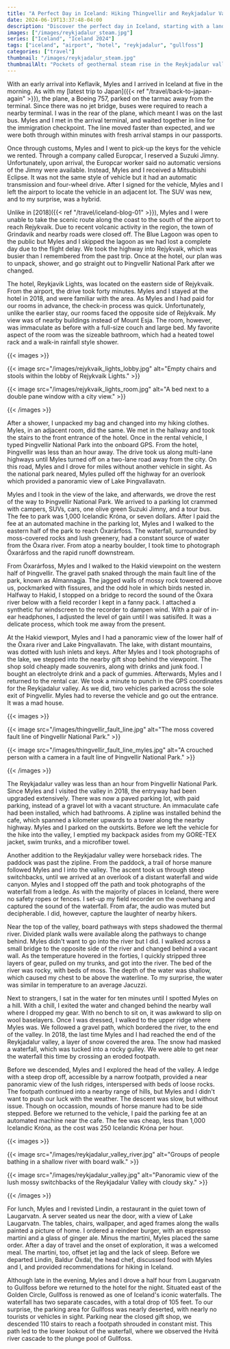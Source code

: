 ```yaml
---
title: "A Perfect Day in Iceland: Hiking Thingvellir and Reykjadalur Valley"
date: 2024-06-19T13:37:48-04:00
description: "Discover the perfect day in Iceland, starting with a landing at the airport and unforgettable hikes in Thingvellir National Park and Reykjadalur Valley."
images: ["/images/reykjadalur_steam.jpg"]
series: ["Iceland", "Iceland 2024"]
tags: ["iceland", "airport", "hotel", "reykjadalur", "gullfoss"]
categories: ["travel"]
thumbnail: "/images/reykjadalur_steam.jpg"
thumbnailAlt: "Pockets of geothermal steam rise in the Reykjadalur valley."
---
```


With an early arrival into Keflavik, Myles and I arrived in Iceland at five in the morning. As with my [latest trip to Japan]({{< ref "/travel/back-to-japan-again" >}}), the plane, a Boeing 757, parked on the tarmac away from the terminal. Since there was no jet bridge, buses were required to reach a nearby terminal. I was in the rear of the plane, which meant I was on the last bus. Myles and I met in the arrival terminal, and waited together in line for the immigration checkpoint. The line moved faster than expected, and we were both through within minutes with fresh arrival stamps in our passports.

Once through customs, Myles and I went to pick-up the keys for the vehicle we rented. Through a company called Europcar, I reserved a Suzuki Jimny. Unfortunately, upon arrival, the Europcar worker said no automatic versions of the Jimny were available. Instead, Myles and I received a Mitsubishi Eclipse. It was not the same style of vehicle but it had an automatic transmission and four-wheel drive. After I signed for the vehicle, Myles and I left the airport to locate the vehicle in an adjacent lot. The SUV was new, and to my surprise, was a hybrid.

Unlike in [2018]({{< ref "/travel/iceland-blog-01" >}}), Myles and I were unable to take the scenic route along the coast to the south of the airport to reach Rejykvaik. Due to recent volcanic activity in the region, the town of Grindavik and nearby roads were closed off. The Blue Lagoon was open to the public but Myles and I skipped the lagoon as we had lost a complete day due to the flight delay. We took the highway into Rejykvaik, which was busier than I remembered from the past trip. Once at the hotel, our plan was to unpack, shower, and go straight out to Þingvellir National Park after we changed.

The hotel, Reykjavik Lights, was located on the eastern side of Rejykvaik. From the airport, the drive took forty minutes. Myles and I stayed at the hotel in 2018, and were familiar with the area. As Myles and I had paid for our rooms in advance, the check-in process was quick. Unfortunately, unlike the earlier stay, our rooms faced the opposite side of Rejykvaik. My view was of nearby buildings instead of Mount Esja. The room, however, was immaculate as before with a full-size couch and large bed. My favorite aspect of the room was the sizeable bathroom, which had a heated towel rack and a walk-in rainfall style shower.

{{< images >}}

{{< image src="/images/rejykvaik_lights_lobby.jpg" alt="Empty chairs and stools within the lobby of Rejykvaik Lights." >}}

{{< image src="/images/rejykvaik_lights_room.jpg" alt="A bed next to a double pane window with a city view." >}}

{{< /images >}}

After a shower, I unpacked my bag and changed into my hiking clothes. Myles, in an adjacent room, did the same. We met in the hallway and took the stairs to the front entrance of the hotel. Once in the rental vehicle, I typed Þingvellir National Park into the onboard GPS. From the hotel, Þingvellir was less than an hour away. The drive took us along multi-lane highways until Myles turned off on a two-lane road away from the city. On this road, Myles and I drove for miles without another vehicle in sight. As the national park neared, Myles pulled off the highway for an overlook which provided a panoramic view of Lake Þingvallavatn.

Myles and I took in the view of the lake, and afterwards, we drove the rest of the way to Þingvellir National Park. We arrived to a parking lot crammed with campers, SUVs, cars, one olive green Suzuki Jimny, and a tour bus. The fee to park was 1,000 Icelandic Króna, or seven dollars. After I paid the fee at an automated machine in the parking lot, Myles and I walked to the eastern half of the park to reach Öxarárfoss. The waterfall, surrounded by moss-covered rocks and lush greenery, had a constant source of water from the Öxara river. From atop a nearby boulder, I took time to photograph Öxarárfoss and the rapid runoff downstream.

From Öxarárfoss, Myles and I walked to the Hakid viewpoint on the western half of Þingvellir. The gravel path snaked through the main fault line of the park, known as Almannagja. The jagged walls of mossy rock towered above us, pockmarked with fissures, and the odd hole in which birds nested in. Halfway to Hakid, I stopped on a bridge to record the sound of the Öxara river below with a field recorder I kept in a fanny pack. I attached a synthetic fur windscreen to the recorder to dampen wind. With a pair of in-ear headphones, I adjusted the level of gain until I was satisifed. It was a delicate process, which took me away from the present.

At the Hakid viewport, Myles and I had a panoramic view of the lower half of the Öxara river and Lake Þingvallavatn. The lake, with distant mountains, was dotted with lush inlets and keys. After Myles and I took photographs of the lake, we stepped into the nearby gift shop behind the viewpoint. The shop sold cheaply made souvenirs, along with drinks and junk food. I bought an electrolyte drink and a pack of gummies. Afterwards, Myles and I returned to the rental car. We took a minute to punch in the GPS coordinates for the Reykjadalur valley. As we did, two vehicles parked across the sole exit of Þingvellir. Myles had to reverse the vehicle and go out the entrance. It was a mad house.

{{< images >}}

{{< image src="/images/thingvellir_fault_line.jpg" alt="The moss covered fault line of Þingvellir National Park." >}}

{{< image src="/images/thingvellir_fault_line_myles.jpg" alt="A crouched person with a camera in a fault line of Þingvellir National Park." >}}

{{< /images >}}

The Reykjadalur valley was less than an hour from Þingvellir National Park. Since Myles and I visited the valley in 2018, the entryway had been upgraded extensively. There was now a paved parking lot, with paid parking, instead of a gravel lot with a vacant structure. An immaculate cafe had been installed, which had bathrooms. A zipline was installed behind the cafe, which spanned a kilometer upwards to a tower along the nearby highway. Myles and I parked on the outskirts. Before we left the vehicle for the hike into the valley, I emptied my backpack asides from my GORE-TEX jacket, swim trunks, and a microfiber towel.

Another addition to the Reykjadalur valley were horseback rides. The paddock was past the zipline. From the paddock, a trail of horse manure followed Myles and I into the valley. The ascent took us through steep switchbacks, until we arrived at an overlook of a distant waterfall and wide canyon. Myles and I stopped off the path and took photographs of the waterfall from a ledge. As with the majority of places in Iceland, there were no safety ropes or fences. I set-up my field recorder on the overhang and captured the sound of the waterfall. From afar, the audio was muted but decipherable. I did, however, capture the laughter of nearby hikers.

Near the top of the valley, board pathways with steps shadowed the thermal river. Divided plank walls were available along the pathways to change behind. Myles didn't want to go into the river but I did. I walked across a small bridge to the opposite side of the river and changed behind a vacant wall. As the temperature hovered in the forties, I quickly stripped three layers of gear, pulled on my trunks, and got into the river. The bed of the river was rocky, with beds of moss. The depth of the water was shallow, which caused my chest to be above the waterline. To my surprise, the water was similar in temperature to an average Jacuzzi.

Next to strangers, I sat in the water for ten minutes until I spotted Myles on a hill. With a chill, I exited the water and changed behind the nearby wall where I dropped my gear. With no bench to sit on, it was awkward to slip on wool baselayers. Once I was dressed, I walked to the upper ridge where Myles was. We followed a gravel path, which bordered the river, to the end of the valley. In 2018, the last time Myles and I had reached the end of the Reykjadalur valley, a layer of snow covered the area. The snow had masked a waterfall, which was tucked into a rocky gulley. We were able to get near the waterfall this time by crossing an eroded footpath.

Before we descended, Myles and I explored the head of the valley. A ledge with a steep drop off, accessible by a narrow footpath, provided a near panoramic view of the lush ridges, interspersed with beds of loose rocks. The footpath continued into a nearby range of hills, but Myles and I didn't want to push our luck with the weather. The descent was slow, but without issue. Though on occassion, mounds of horse manure had to be side stepped. Before we returned to the vehicle, I paid the parking fee at an automated machine near the cafe. The fee was cheap, less than 1,000 Icelandic Króna, as the cost was 250 Icelandic Króna per hour.

{{< images >}}

{{< image src="/images/reykjadalur_valley_river.jpg" alt="Groups of people bathing in a shallow river with board walk." >}}

{{< image src="/images/reykjadalur_valley.jpg" alt="Panoramic view of the lush mossy switchbacks of the Reykjadalur Valley with cloudy sky." >}}

{{< /images >}}

For lunch, Myles and I revisted Lindin, a restaurant in the quiet town of Laugarvatn. A server seated us near the door, with a view of Lake Laugarvatn. The tables, chairs, wallpaper, and aged frames along the walls painted a picture of home. I ordered a reindeer burger, with an espresso martini and a glass of ginger ale. Minus the martini, Myles placed the same order. After a day of travel and the onset of exploration, it was a welcomed meal. The martini, too, offset jet lag and the lack of sleep. Before we departed Lindin, Baldur Öxdal, the head chef, discussed food with Myles and I, and provided recommendations for hiking in Iceland.

Although late in the evening, Myles and I drove a half hour from Laugarvatn to Gullfoss before we returned to the hotel for the night. Situated east of the Golden Circle, Gullfoss is renowed as one of Iceland's iconic waterfalls. The waterfall has two separate cascades, with a total drop of 105 feet. To our surprise, the parking area for Gullfoss was nearly deserted, with nearly no tourists or vehicles in sight. Parking near the closed gift shop, we descended 110 stairs to reach a footpath shrouded in constant mist. This path led to the lower lookout of the waterfall, where we observed the Hvítá river cascade to the plunge pool of Gullfoss.
